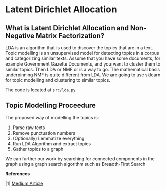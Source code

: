 # Latent Dirichlet Allocation

## What is Latent Dirichlet Allocation and Non-Negative Matrix Factorization?

LDA is an algorithm that is used to discover the topics that are in a text. Topic modelling is an unsupervised model for detecting topics in a corpus and categorizing similar texts. Assume that you have some documents, for example Government Gazette Documents, and you want to cluster them to similar topics. Then LDA or NMF or  is a way to go. The mathematical basis underpinning NMF is quite different from LDA. We are going to use sklearn for topic modelling and clustering to similar topics. 

The code is located at `src/lda.py` 

## Topic Modelling Proceedure

The proposed way of modelling the topics is:

1. Parse raw texts
2. Remove punctuation numbers
3. (Optionally) Lemmatize everything
4. Run LDA Algorithm and extract topics
5. Gather topics to a graph

We can further our work by searching for connected components in the graph using a graph search algorithm such as Breadth-First Search

**References**

[1] [Medium Article](https://medium.com/mlreview/topic-modeling-with-scikit-learn-e80d33668730)

